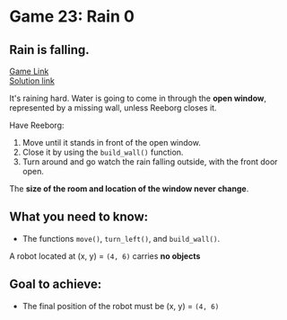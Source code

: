 # Game 23: Rain 0  

## Rain is falling.  
[Game Link](https://reeborg.ca/reeborg.html?lang=en&mode=python&menu=worlds%2Fmenus%2Freeborg_intro_en.json&name=Rain%200&url=worlds%2Ftutorial_en%2Frain0.json)  
[Solution link](rain0.py)

It's raining hard. Water is going to come in through the **open window**, represented by a missing wall, unless Reeborg closes it.  

Have Reeborg:  
1. Move until it stands in front of the open window.  
2. Close it by using the `build_wall()` function.  
3. Turn around and go watch the rain falling outside, with the front door open.  

The **size of the room and location of the window never change**.  

## What you need to know:  
  - The functions `move()`, `turn_left()`, and `build_wall()`.  

A robot located at (x, y) = `(4, 6)` carries **no objects**  

## Goal to achieve:  
  - The final position of the robot must be (x, y) = `(4, 6)`

